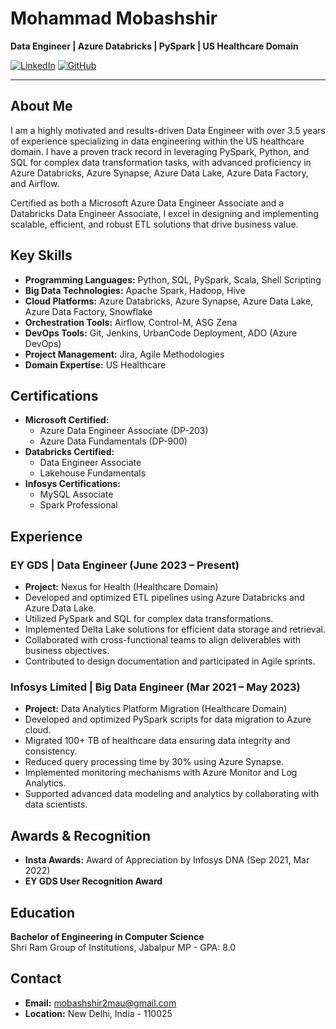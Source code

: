 # Mohammad Mobashshir

**Data Engineer | Azure Databricks | PySpark | US Healthcare Domain**

[![LinkedIn](https://img.shields.io/badge/-LinkedIn-blue?style=flat&logo=Linkedin&logoColor=white&link=https://www.linkedin.com/in/mohammad-mobashshir/)](https://www.linkedin.com/in/mohammad-mobashshir/)
[![GitHub](https://img.shields.io/badge/-GitHub-black?style=flat&logo=Github&logoColor=white&link=https://github.com/mohammadmobashshir)](https://github.com/mohammadmobashshir)

---

## About Me

I am a highly motivated and results-driven Data Engineer with over 3.5 years of experience specializing in data engineering within the US healthcare domain. I have a proven track record in leveraging PySpark, Python, and SQL for complex data transformation tasks, with advanced proficiency in Azure Databricks, Azure Synapse, Azure Data Lake, Azure Data Factory, and Airflow.

Certified as both a Microsoft Azure Data Engineer Associate and a Databricks Data Engineer Associate, I excel in designing and implementing scalable, efficient, and robust ETL solutions that drive business value.

## Key Skills

- **Programming Languages:** Python, SQL, PySpark, Scala, Shell Scripting
- **Big Data Technologies:** Apache Spark, Hadoop, Hive
- **Cloud Platforms:** Azure Databricks, Azure Synapse, Azure Data Lake, Azure Data Factory, Snowflake
- **Orchestration Tools:** Airflow, Control-M, ASG Zena
- **DevOps Tools:** Git, Jenkins, UrbanCode Deployment, ADO (Azure DevOps)
- **Project Management:** Jira, Agile Methodologies
- **Domain Expertise:** US Healthcare

## Certifications

- **Microsoft Certified:**
  - Azure Data Engineer Associate (DP-203)
  - Azure Data Fundamentals (DP-900)
- **Databricks Certified:**
  - Data Engineer Associate
  - Lakehouse Fundamentals
- **Infosys Certifications:**
  - MySQL Associate
  - Spark Professional

## Experience

### EY GDS | Data Engineer (June 2023 – Present)
- **Project:** Nexus for Health (Healthcare Domain)
- Developed and optimized ETL pipelines using Azure Databricks and Azure Data Lake.
- Utilized PySpark and SQL for complex data transformations.
- Implemented Delta Lake solutions for efficient data storage and retrieval.
- Collaborated with cross-functional teams to align deliverables with business objectives.
- Contributed to design documentation and participated in Agile sprints.

### Infosys Limited | Big Data Engineer (Mar 2021 – May 2023)
- **Project:** Data Analytics Platform Migration (Healthcare Domain)
- Developed and optimized PySpark scripts for data migration to Azure cloud.
- Migrated 100+ TB of healthcare data ensuring data integrity and consistency.
- Reduced query processing time by 30% using Azure Synapse.
- Implemented monitoring mechanisms with Azure Monitor and Log Analytics.
- Supported advanced data modeling and analytics by collaborating with data scientists.

## Awards & Recognition

- **Insta Awards:** Award of Appreciation by Infosys DNA (Sep 2021, Mar 2022)
- **EY GDS User Recognition Award**

## Education

**Bachelor of Engineering in Computer Science**  
Shri Ram Group of Institutions, Jabalpur MP - GPA: 8.0

## Contact

- **Email:** [mobashshir2mau@gmail.com](mailto:mobashshir2mau@gmail.com)
- **Location:** New Delhi, India - 110025
